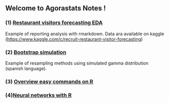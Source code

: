 ## Welcome to Agorastats Notes !


### (1) [Restaurant visitors forecasting EDA](https://agorastats.github.io/Notes/notebook.html)

Example of reporting analysis with rmarkdown. 
Data ara available on kaggle (https://www.kaggle.com/c/recruit-restaurant-visitor-forecasting)


### (2) [Bootstrap simulation](https://agorastats.github.io/Notes/bootstrap.html)

Example of resampling methods using simulated gamma distribution (spanish language).

### (3) [Overview easy commands on R](https://agorastats.github.io/Notes/INTRO.html)


### (4)[Neural networks with R](https://agorastats.github.io/Notes/report_nets.html)

